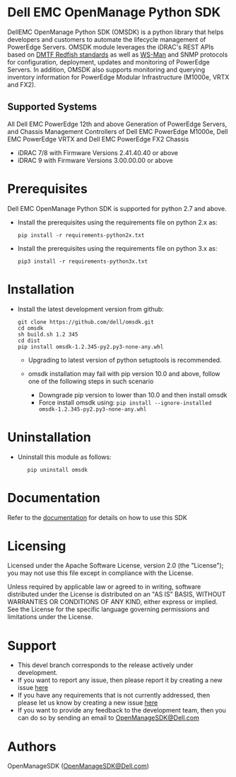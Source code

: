  
# Dell EMC OpenManage Python SDK

DellEMC OpenManage Python SDK (OMSDK) is a python library that helps developers and customers to automate the lifecycle management of PowerEdge Servers. OMSDK module leverages the iDRAC's REST APIs based on [DMTF Redfish standards](https://www.dmtf.org/standards/redfish) as well as [WS-Man](https://www.dmtf.org/standards/ws-man) and SNMP protocols for configuration, deployment, updates and monitoring of PowerEdge Servers.  In addition, OMSDK also supports monitoring and querying inventory information for PowerEdge Modular Infrastructure (M1000e, VRTX and FX2).

## Supported Systems

All Dell EMC PowerEdge 12th and above Generation of PowerEdge Servers, and Chassis Management Controllers of Dell EMC PowerEdge M1000e, Dell EMC PowerEdge VRTX and Dell EMC PowerEdge FX2 Chassis

  * iDRAC 7/8 with Firmware Versions 2.41.40.40 or above
  * iDRAC 9 with Firmware Versions 3.00.00.00 or above

# Prerequisites
Dell EMC OpenManage Python SDK is supported for python 2.7 and above.

  * Install the prerequisites using the requirements file on python 2.x as:

    ``` pip install -r requirements-python2x.txt ```

  * Install the prerequisites using the requirements file on python 3.x as:

    ``` pip3 install -r requirements-python3x.txt ```

# Installation
  * Install the latest development version from github:

	```
	git clone https://github.com/dell/omsdk.git
	cd omsdk
	sh build.sh 1.2 345
	cd dist
	pip install omsdk-1.2.345-py2.py3-none-any.whl
	```
	
	* Upgrading to latest version of python setuptools is recommended.
	* omsdk installation may fail with pip version 10.0 and above, follow one of the following steps in such scenario
	
		* Downgrade pip version to lower than 10.0 and then install omsdk
		* Force install omsdk using:
		  ```pip install --ignore-installed omsdk-1.2.345-py2.py3-none-any.whl```
		  
# Uninstallation
  * Uninstall this module as follows:

    ```
	   pip uninstall omsdk
	```

# Documentation
Refer to the [documentation](./docs) for details on how to use this SDK

# Licensing
Licensed under the Apache Software License, version 2.0 (the "License"); you may not use this file except in compliance with the License.

Unless required by applicable law or agreed to in writing, software distributed under the License is distributed on an "AS IS" BASIS, WITHOUT WARRANTIES OR CONDITIONS OF ANY KIND, either express or implied. See the License for the specific language governing permissions and limitations under the License.

# Support
  * This devel branch corresponds to the release actively under development.
  * If you want to report any issue, then please report it by creating a new issue [here](https://github.com/dell/omsdk/issues)
  * If you have any requirements that is not currently addressed, then please let us know by creating a new issue [here](https://github.com/dell/omsdk/issues)
  * If you want to provide any feedback to the development team, then you can do so by sending an email to OpenManageSDK@Dell.com

# Authors
OpenManageSDK (OpenManageSDK@Dell.com)
